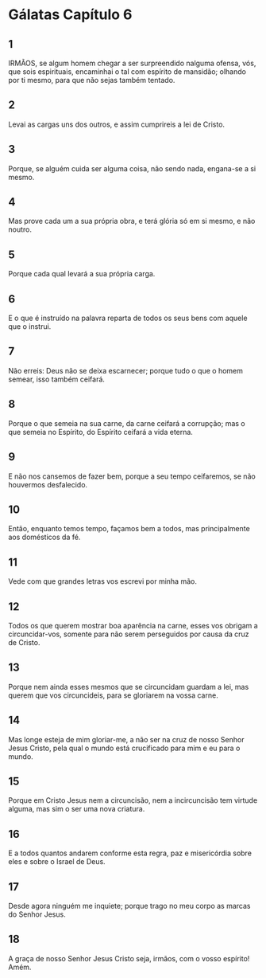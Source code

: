 # Gálatas Capítulo 6

## 1
IRMÃOS, se algum homem chegar a ser surpreendido nalguma ofensa, vós, que sois espirituais, encaminhai o tal com espírito de mansidão; olhando por ti mesmo, para que não sejas também tentado.

## 2
Levai as cargas uns dos outros, e assim cumprireis a lei de Cristo.

## 3
Porque, se alguém cuida ser alguma coisa, não sendo nada, engana-se a si mesmo.

## 4
Mas prove cada um a sua própria obra, e terá glória só em si mesmo, e não noutro.

## 5
Porque cada qual levará a sua própria carga.

## 6
E o que é instruído na palavra reparta de todos os seus bens com aquele que o instrui.

## 7
Não erreis: Deus não se deixa escarnecer; porque tudo o que o homem semear, isso também ceifará.

## 8
Porque o que semeia na sua carne, da carne ceifará a corrupção; mas o que semeia no Espírito, do Espírito ceifará a vida eterna.

## 9
E não nos cansemos de fazer bem, porque a seu tempo ceifaremos, se não houvermos desfalecido.

## 10
Então, enquanto temos tempo, façamos bem a todos, mas principalmente aos domésticos da fé.

## 11
Vede com que grandes letras vos escrevi por minha mão.

## 12
Todos os que querem mostrar boa aparência na carne, esses vos obrigam a circuncidar-vos, somente para não serem perseguidos por causa da cruz de Cristo.

## 13
Porque nem ainda esses mesmos que se circuncidam guardam a lei, mas querem que vos circuncideis, para se gloriarem na vossa carne.

## 14
Mas longe esteja de mim gloriar-me, a não ser na cruz de nosso Senhor Jesus Cristo, pela qual o mundo está crucificado para mim e eu para o mundo.

## 15
Porque em Cristo Jesus nem a circuncisão, nem a incircuncisão tem virtude alguma, mas sim o ser uma nova criatura.

## 16
E a todos quantos andarem conforme esta regra, paz e misericórdia sobre eles e sobre o Israel de Deus.

## 17
Desde agora ninguém me inquiete; porque trago no meu corpo as marcas do Senhor Jesus.

## 18
A graça de nosso Senhor Jesus Cristo seja, irmãos, com o vosso espírito! Amém.

